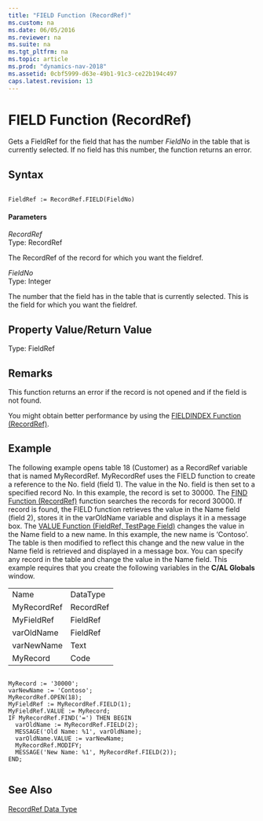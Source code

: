 ```yaml
---
title: "FIELD Function (RecordRef)"
ms.custom: na
ms.date: 06/05/2016
ms.reviewer: na
ms.suite: na
ms.tgt_pltfrm: na
ms.topic: article
ms.prod: "dynamics-nav-2018"
ms.assetid: 0cbf5999-d63e-49b1-91c3-ce22b194c497
caps.latest.revision: 13
---
```

# FIELD Function (RecordRef)
Gets a FieldRef for the field that has the number *FieldNo* in the table that is currently selected. If no field has this number, the function returns an error.  
  
## Syntax  
  
```  
  
FieldRef := RecordRef.FIELD(FieldNo)  
```  
  
#### Parameters  
 *RecordRef*  
 Type: RecordRef  
  
 The RecordRef of the record for which you want the fieldref.  
  
 *FieldNo*  
 Type: Integer  
  
 The number that the field has in the table that is currently selected. This is the field for which you want the fieldref.  
  
## Property Value/Return Value  
 Type: FieldRef  
  
## Remarks  
 This function returns an error if the record is not opened and if the field is not found.  
  
 You might obtain better performance by using the [FIELDINDEX Function \(RecordRef\)](FIELDINDEX-Function--RecordRef-.md).  
  
## Example  
 The following example opens table 18 \(Customer\) as a RecordRef variable that is named MyRecordRef. MyRecordRef uses the FIELD function to create a reference to the No. field \(field 1\). The value in the No. field is then set to a specified record No. In this example, the record is set to 30000. The [FIND Function \(RecordRef\)](FIND-Function--RecordRef-.md) function searches the records for record 30000. If record is found, the FIELD function retrieves the value in the Name field \(field 2\), stores it in the varOldName variable and displays it in a message box. The [VALUE Function \(FieldRef, TestPage Field\)](VALUE-Function--FieldRef--TestPage-Field-.md) changes the value in the Name field to a new name. In this example, the new name is ‘Contoso’. The table is then modified to reflect this change and the new value in the Name field is retrieved and displayed in a message box. You can specify any record in the table and change the value in the Name field. This example requires that you create the following variables in the **C/AL Globals** window.  
  
|||  
|-|-|  
|Name|DataType|  
|MyRecordRef|RecordRef|  
|MyFieldRef|FieldRef|  
|varOldName|FieldRef|  
|varNewName|Text|  
|MyRecord|Code|  
  
```  
  
MyRecord := '30000';  
varNewName := 'Contoso';  
MyRecordRef.OPEN(18);  
MyFieldRef := MyRecordRef.FIELD(1);  
MyFieldRef.VALUE := MyRecord;  
IF MyRecordRef.FIND('=') THEN BEGIN  
  varOldName := MyRecordRef.FIELD(2);  
  MESSAGE('Old Name: %1', varOldName);  
  varOldName.VALUE := varNewName;  
  MyRecordRef.MODIFY;    
  MESSAGE('New Name: %1', MyRecordRef.FIELD(2));  
END;  
  
```  
  
## See Also  
 [RecordRef Data Type](RecordRef-Data-Type.md)